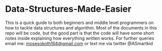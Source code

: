 # Data-Structures-Made-Easier
This is a quick guide to both beginners and middle level programmers on how to tackle data structures and algorithm. Most of the documents in this repo will be code, but the good part is that the code will have some short notes inside explaining how everything written works. For further queries email me: mosesokoth164@gmail.com or text me via twitter @ASmartkid
